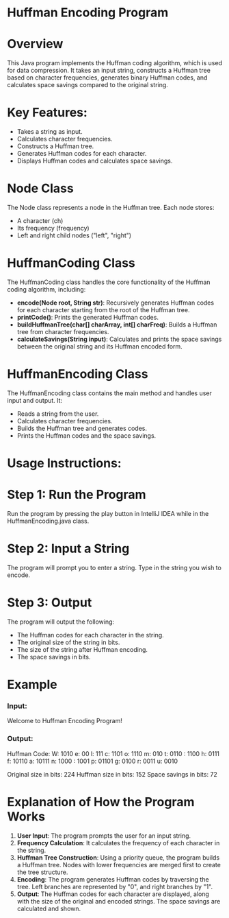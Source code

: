 # Huffman Encoding Program

# Overview
This Java program implements the Huffman coding algorithm, which is used for data compression. It takes an input string, 
constructs a Huffman tree based on character frequencies, generates binary Huffman codes, and calculates space savings compared to the original string.

# Key Features:
- Takes a string as input.
- Calculates character frequencies.
- Constructs a Huffman tree.
- Generates Huffman codes for each character.
- Displays Huffman codes and calculates space savings.

# Node Class
The Node class represents a node in the Huffman tree. Each node stores:
- A character (ch)
- Its frequency (frequency)
- Left and right child nodes ("left", "right")

# HuffmanCoding Class
The HuffmanCoding class handles the core functionality of the Huffman coding algorithm, including:
- **encode(Node root, String str)**: Recursively generates Huffman codes for each character starting from the root of the Huffman tree.
- **printCode()**: Prints the generated Huffman codes.
- **buildHuffmanTree(char[] charArray, int[] charFreq)**: Builds a Huffman tree from character frequencies.
- **calculateSavings(String input)**: Calculates and prints the space savings between the original string and its Huffman encoded form.

# HuffmanEncoding Class
The HuffmanEncoding class contains the main method and handles user input and output. It:
- Reads a string from the user.
- Calculates character frequencies.
- Builds the Huffman tree and generates codes.
- Prints the Huffman codes and the space savings.

# Usage Instructions:
# Step 1: Run the Program
Run the program by pressing the play button in IntelliJ IDEA while in the HuffmanEncoding.java class.

# Step 2: Input a String
The program will prompt you to enter a string. Type in the string you wish to encode.

# Step 3: Output
The program will output the following:
- The Huffman codes for each character in the string.
- The original size of the string in bits.
- The size of the string after Huffman encoding.
- The space savings in bits.

# Example
### Input:
Welcome to Huffman Encoding Program!

### Output:
Huffman Code:
W: 1010
e: 00
l: 111
c: 1101
o: 1110
m: 010
t: 0110
: 1100
h: 0111
f: 10110
a: 10111
n: 1000
  : 1001
p: 01101
g: 0100
r: 0011
u: 0010

Original size in bits: 224
Huffman size in bits: 152
Space savings in bits: 72

# Explanation of How the Program Works
1. **User Input**: The program prompts the user for an input string.
2. **Frequency Calculation**: It calculates the frequency of each character in the string.
3. **Huffman Tree Construction**: Using a priority queue, the program builds a Huffman tree. Nodes with lower frequencies are merged first to create the tree structure.
4. **Encoding**: The program generates Huffman codes by traversing the tree. Left branches are represented by "0", and right branches by "1".
5. **Output**: The Huffman codes for each character are displayed, along with the size of the original and encoded strings. The space savings are calculated and shown.
